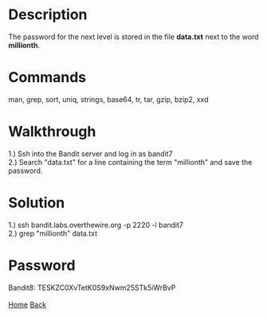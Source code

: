 # Description
The password for the next level is stored in the file **data.txt** next to the word **millionth**.
# Commands
man, grep, sort, uniq, strings, base64, tr, tar, gzip, bzip2, xxd
# Walkthrough
1.) Ssh into the Bandit server and log in as bandit7 <br />
2.) Search "data.txt" for a line containing the term "millionth" and save the password.
# Solution
1.) ssh bandit.labs.overthewire.org -p 2220 -l bandit7 <br />
2.) grep "millionth" data.txt
# Password
Bandit8: TESKZC0XvTetK0S9xNwm25STk5iWrBvP <br /> <br />
[Home](https://github.com/Spagoooti/OverTheWire-Bandit/blob/main/README.md) [Back](https://github.com/Spagoooti/OverTheWire-Bandit/blob/main/Bandit%206%20-%3E%207.md)